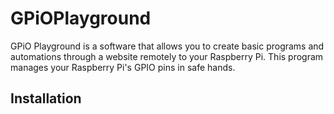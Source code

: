 # GPiOPlayground
GPiO Playground is a software that allows you to create basic programs and automations through a website remotely to your Raspberry Pi. This program manages your Raspberry Pi's GPIO pins in safe hands.

## Installation
